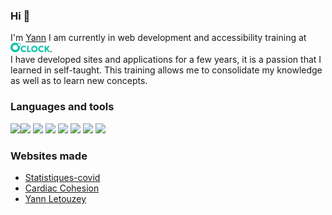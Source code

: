 ### Hi 👋

I'm [Yann](https://yannletouzey.github.io)
I am currently in web development and accessibility training at [<img src="img/logo-full.svg" alt="Logo OClock" class="logo-oclock" height="15px">](https://oclock.io/).<br>
I have developed sites and applications for a few years, it is a passion that I learned in self-taught.
This training allows me to consolidate my knowledge as well as to learn new concepts.

### Languages and tools
<img src="https://cdn.jsdelivr.net/gh/devicons/devicon/icons/html5/html5-original.svg" width="20px"/><img src="https://cdn.jsdelivr.net/gh/devicons/devicon/icons/css3/css3-original.svg"  width="20px"/> <img src="https://cdn.jsdelivr.net/gh/devicons/devicon/icons/javascript/javascript-original.svg"  width="20px"/> <img src="https://cdn.jsdelivr.net/gh/devicons/devicon/icons/php/php-original.svg"  width="20px"/> <img src="https://cdn.jsdelivr.net/gh/devicons/devicon/icons/mysql/mysql-original.svg"  width="20px"/> <img src="https://cdn.jsdelivr.net/gh/devicons/devicon/icons/threejs/threejs-original.svg"  width="20px"/> <img src="https://cdn.jsdelivr.net/gh/devicons/devicon/icons/git/git-original.svg" width="20px"/> <img src="https://cdn.jsdelivr.net/gh/devicons/devicon/icons/markdown/markdown-original.svg" width="20px"/>

### Websites made

- [Statistiques-covid](https://statistiques-covid.com)
- [Cardiac Cohesion](https://cardiac-cohesion.vercel.app)
- [Yann Letouzey](https://yannletouzey.github.io)
